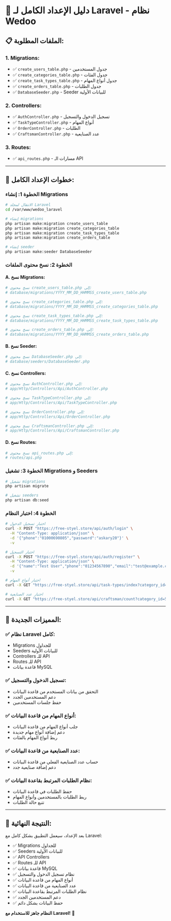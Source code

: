 # 🚀 دليل الإعداد الكامل لـ Laravel - نظام Wedoo

## 📋 **الملفات المطلوبة:**

### **1. Migrations:**
- ✅ `create_users_table.php` - جدول المستخدمين
- ✅ `create_categories_table.php` - جدول الفئات  
- ✅ `create_task_types_table.php` - جدول أنواع المهام
- ✅ `create_orders_table.php` - جدول الطلبات
- ✅ `DatabaseSeeder.php` - Seeder للبيانات الأولية

### **2. Controllers:**
- ✅ `AuthController.php` - تسجيل الدخول والتسجيل
- ✅ `TaskTypeController.php` - أنواع المهام
- ✅ `OrderController.php` - الطلبات
- ✅ `CraftsmanController.php` - عدد الصنايعية

### **3. Routes:**
- ✅ `api_routes.php` - مسارات الـ API

---

## 🔧 **خطوات الإعداد الكامل:**

### **الخطوة 1: إنشاء Migrations**
```bash
# الانتقال لمجلد Laravel
cd /var/www/wedoo_laravel

# إنشاء migrations
php artisan make:migration create_users_table
php artisan make:migration create_categories_table  
php artisan make:migration create_task_types_table
php artisan make:migration create_orders_table

# إنشاء seeder
php artisan make:seeder DatabaseSeeder
```

### **الخطوة 2: نسخ محتوى الملفات**

#### **A. نسخ Migrations:**
```bash
# نسخ محتوى create_users_table.php إلى:
# database/migrations/YYYY_MM_DD_HHMMSS_create_users_table.php

# نسخ محتوى create_categories_table.php إلى:
# database/migrations/YYYY_MM_DD_HHMMSS_create_categories_table.php

# نسخ محتوى create_task_types_table.php إلى:
# database/migrations/YYYY_MM_DD_HHMMSS_create_task_types_table.php

# نسخ محتوى create_orders_table.php إلى:
# database/migrations/YYYY_MM_DD_HHMMSS_create_orders_table.php
```

#### **B. نسخ Seeder:**
```bash
# نسخ محتوى DatabaseSeeder.php إلى:
# database/seeders/DatabaseSeeder.php
```

#### **C. نسخ Controllers:**
```bash
# نسخ محتوى AuthController.php إلى:
# app/Http/Controllers/Api/AuthController.php

# نسخ محتوى TaskTypeController.php إلى:
# app/Http/Controllers/Api/TaskTypeController.php

# نسخ محتوى OrderController.php إلى:
# app/Http/Controllers/Api/OrderController.php

# نسخ محتوى CraftsmanController.php إلى:
# app/Http/Controllers/Api/CraftsmanController.php
```

#### **D. نسخ Routes:**
```bash
# نسخ محتوى api_routes.php إلى:
# routes/api.php
```

### **الخطوة 3: تشغيل Migrations و Seeders**
```bash
# تشغيل migrations
php artisan migrate

# تشغيل seeders
php artisan db:seed
```

### **الخطوة 4: اختبار النظام**
```bash
# اختبار تسجيل الدخول
curl -X POST "https://free-styel.store/api/auth/login" \
  -H "Content-Type: application/json" \
  -d '{"phone":"01000690805","password":"askary20"}' \
  -v

# اختبار التسجيل
curl -X POST "https://free-styel.store/api/auth/register" \
  -H "Content-Type: application/json" \
  -d '{"name":"Test User","phone":"01234567890","email":"test@example.com","password":"password123","user_type":"customer","governorate":"تونس","city":"تونس العاصمة","district":"المركز"}' \
  -v

# اختبار أنواع المهام
curl -X GET "https://free-styel.store/api/task-types/index?category_id=3" -v

# اختبار عدد الصنايعية
curl -X GET "https://free-styel.store/api/craftsman/count?category_id=5" -v
```

---

## 🎯 **المميزات الجديدة:**

### **✅ نظام Laravel كامل:**
- Migrations للجداول
- Seeders للبيانات الأولية
- Controllers للـ API
- Routes للـ API
- قاعدة بيانات MySQL

### **✅ تسجيل الدخول والتسجيل:**
- التحقق من بيانات المستخدم من قاعدة البيانات
- دعم المستخدمين الجدد
- حفظ جلسات المستخدمين

### **✅ أنواع المهام من قاعدة البيانات:**
- جلب أنواع المهام من قاعدة البيانات
- دعم إضافة أنواع مهام جديدة
- ربط أنواع المهام بالفئات

### **✅ عدد الصنايعية من قاعدة البيانات:**
- حساب عدد الصنايعية الفعلي من قاعدة البيانات
- دعم إضافة صنايعية جدد

### **✅ نظام الطلبات المرتبط بقاعدة البيانات:**
- حفظ الطلبات في قاعدة البيانات
- ربط الطلبات بالمستخدمين وأنواع المهام
- تتبع حالة الطلبات

---

## 🎉 **النتيجة النهائية:**

بعد الإعداد، سيعمل التطبيق بشكل كامل مع Laravel:
- ✅ Migrations للجداول
- ✅ Seeders للبيانات الأولية
- ✅ API Controllers
- ✅ Routes للـ API
- ✅ قاعدة بيانات MySQL
- ✅ نظام تسجيل الدخول والتسجيل
- ✅ أنواع المهام من قاعدة البيانات
- ✅ عدد الصنايعية من قاعدة البيانات
- ✅ نظام الطلبات المرتبط بقاعدة البيانات
- ✅ دعم المستخدمين الجدد
- ✅ حفظ البيانات بشكل دائم

**النظام جاهز للاستخدام مع Laravel!** 🚀
